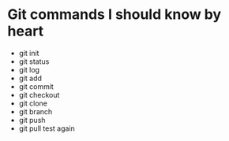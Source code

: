 # Git commands I should know by heart
- git init
- git status
- git log
- git add
- git commit
- git checkout
- git clone
- git branch
- git push
- git pull
test again
